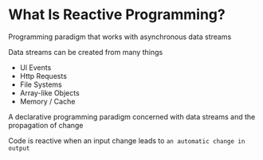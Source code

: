 # What Is Reactive Programming?

Programming paradigm that works with asynchronous data streams

Data streams can be created from many things

- Ul Events
- Http Requests
- File Systems
- Array-like Objects
- Memory / Cache

A declarative programming paradigm concerned with data streams and the propagation of change

Code is reactive when an input change leads to `an automatic change in output`
